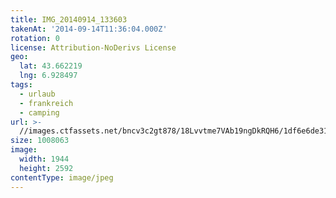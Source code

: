 ```yaml
---
title: IMG_20140914_133603
takenAt: '2014-09-14T11:36:04.000Z'
rotation: 0
license: Attribution-NoDerivs License
geo:
  lat: 43.662219
  lng: 6.928497
tags:
  - urlaub
  - frankreich
  - camping
url: >-
  //images.ctfassets.net/bncv3c2gt878/18Lvvtme7VAb19ngDkRQH6/1df6e6de3175aefdc39c3d067df67f06/img_20140914_133603_28312961275_o
size: 1008063
image:
  width: 1944
  height: 2592
contentType: image/jpeg
---
```


